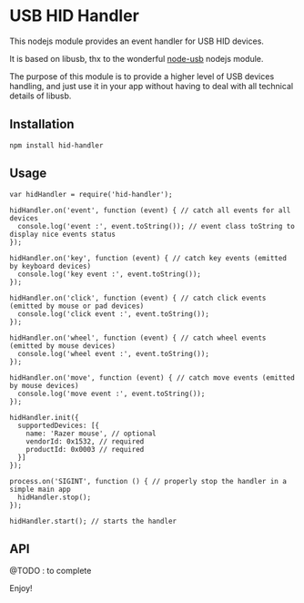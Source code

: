 # USB HID Handler

This nodejs module provides an event handler for USB HID devices.

It is based on libusb, thx to the wonderful [node-usb](https://github.com/nonolith/node-usb) nodejs module.

The purpose of this module is to provide a higher level of USB devices handling, and just use it in your app without having to deal with all technical details of libusb.

## Installation

```
npm install hid-handler
```

## Usage

```
var hidHandler = require('hid-handler');

hidHandler.on('event', function (event) { // catch all events for all devices
  console.log('event :', event.toString()); // event class toString to display nice events status
});

hidHandler.on('key', function (event) { // catch key events (emitted by keyboard devices)
  console.log('key event :', event.toString());
});

hidHandler.on('click', function (event) { // catch click events (emitted by mouse or pad devices)
  console.log('click event :', event.toString());
});

hidHandler.on('wheel', function (event) { // catch wheel events (emitted by mouse devices)
  console.log('wheel event :', event.toString());
});

hidHandler.on('move', function (event) { // catch move events (emitted by mouse devices)
  console.log('move event :', event.toString());
});

hidHandler.init({
  supportedDevices: [{
    name: 'Razer mouse', // optional
    vendorId: 0x1532, // required
    productId: 0x0003 // required
  }]
});

process.on('SIGINT', function () { // properly stop the handler in a simple main app
  hidHandler.stop();
});

hidHandler.start(); // starts the handler
```

## API

@TODO : to complete

Enjoy!